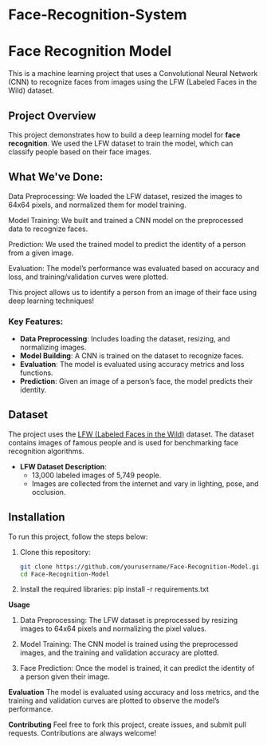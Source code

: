 # Face-Recognition-System

# Face Recognition Model

This is a machine learning project that uses a Convolutional Neural Network (CNN) to recognize faces from images using the LFW (Labeled Faces in the Wild) dataset.

## Project Overview

This project demonstrates how to build a deep learning model for **face recognition**. We used the LFW dataset to train the model, which can classify people based on their face images.

## What We've Done:
Data Preprocessing: We loaded the LFW dataset, resized the images to 64x64 pixels, and normalized them for model training.

Model Training: We built and trained a CNN model on the preprocessed data to recognize faces.

Prediction: We used the trained model to predict the identity of a person from a given image.

Evaluation: The model’s performance was evaluated based on accuracy and loss, and training/validation curves were plotted.

This project allows us to identify a person from an image of their face using deep learning techniques!
### Key Features:
- **Data Preprocessing**: Includes loading the dataset, resizing, and normalizing images.
- **Model Building**: A CNN is trained on the dataset to recognize faces.
- **Evaluation**: The model is evaluated using accuracy metrics and loss functions.
- **Prediction**: Given an image of a person’s face, the model predicts their identity.

## Dataset

The project uses the [LFW (Labeled Faces in the Wild)](http://vis-www.cs.umass.edu/lfw/) dataset. The dataset contains images of famous people and is used for benchmarking face recognition algorithms.

- **LFW Dataset Description**:
  - 13,000 labeled images of 5,749 people.
  - Images are collected from the internet and vary in lighting, pose, and occlusion.

## Installation

To run this project, follow the steps below:

1. Clone this repository:
   ```bash
   git clone https://github.com/yourusername/Face-Recognition-Model.git
   cd Face-Recognition-Model

   
2. Install the required libraries:
   pip install -r requirements.txt
   
**Usage**
1. Data Preprocessing:
The LFW dataset is preprocessed by resizing images to 64x64 pixels and normalizing the pixel values.

2. Model Training:
The CNN model is trained using the preprocessed images, and the training and validation accuracy are plotted.

3. Face Prediction:
Once the model is trained, it can predict the identity of a person given their image.

**Evaluation**
The model is evaluated using accuracy and loss metrics, and the training and validation curves are plotted to observe the model’s performance.

**Contributing**
Feel free to fork this project, create issues, and submit pull requests. Contributions are always welcome!

